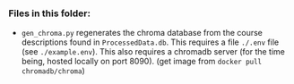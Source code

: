 ### Files in this folder:
- `gen_chroma.py` regenerates the chroma database from the course descriptions found in `ProcessedData.db`. This requires a file `./.env` file (see `./example.env`). This also requires a chromadb server (for the time being, hosted locally on port 8090). (get image from `docker pull chromadb/chroma`)